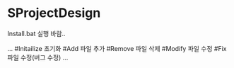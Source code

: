 
# SProjectDesign

Install.bat 실행 바람..

...
#Initailize     초기화
#Add            파일 추가
#Remove         파일 삭제
#Modify         파일 수정
#Fix            파일 수정(버그 수정)
...
